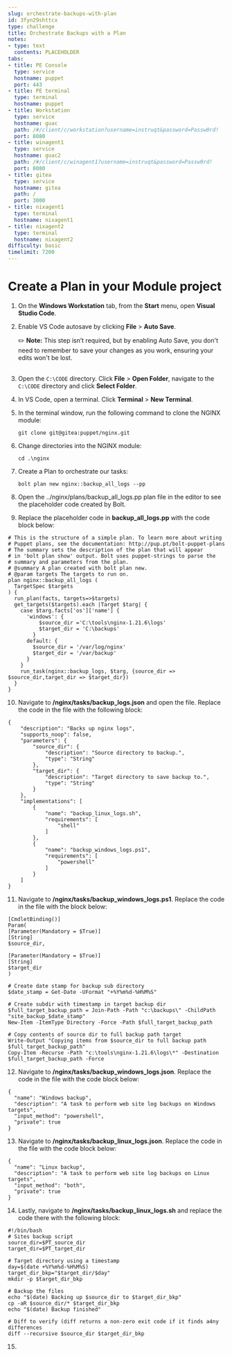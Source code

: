 ```yaml
---
slug: orchestrate-backups-with-plan
id: 3fyn29shttcx
type: challenge
title: Orchestrate Backups with a Plan
notes:
- type: text
  contents: PLACEHOLDER
tabs:
- title: PE Console
  type: service
  hostname: puppet
  port: 443
- title: PE terminal
  type: terminal
  hostname: puppet
- title: Workstation
  type: service
  hostname: guac
  path: /#/client/c/workstation?username=instruqt&password=Passw0rd!
  port: 8080
- title: winagent1
  type: service
  hostname: guac2
  path: /#/client/c/winagent1?username=instruqt&password=Passw0rd!
  port: 8080
- title: gitea
  type: service
  hostname: gitea
  path: /
  port: 3000
- title: nixagent1
  type: terminal
  hostname: nixagent1
- title: nixagent2
  type: terminal
  hostname: nixagent2
difficulty: basic
timelimit: 7200
---
```

Create a Plan in your Module project
========

1. On the **Windows Workstation** tab, from the **Start** menu, open **Visual Studio Code**.
2. Enable VS Code autosave by clicking **File** > **Auto Save**.

    ✏️ **Note:** This step isn’t required, but by enabling Auto Save, you don't need to remember to save your changes as you work, ensuring your edits won't be lost.<br><br>

3. Open the `C:\CODE` directory. Click **File** > **Open Folder**, navigate to the `C:\CODE` directory and click **Select Folder**.
4. In VS Code, open a terminal. Click **Terminal** > **New Terminal**.
5. In the terminal window, run the following command to clone the NGINX module:
    ```
    git clone git@gitea:puppet/nginx.git
    ```
6. Change directories into the NGINX module:
    ```
    cd .\nginx
    ```
7. Create a Plan to orchestrate our tasks:
   ```
   bolt plan new nginx::backup_all_logs --pp
   ```
8. Open the ../nginx/plans/backup_all_logs.pp plan file in the editor to see the placeholder code created by Bolt.

9. Replace the placeholder code in **backup_all_logs.pp** with the code block below:

```
# This is the structure of a simple plan. To learn more about writing
# Puppet plans, see the documentation: http://pup.pt/bolt-puppet-plans
# The summary sets the description of the plan that will appear
# in 'bolt plan show' output. Bolt uses puppet-strings to parse the
# summary and parameters from the plan.
# @summary A plan created with bolt plan new.
# @param targets The targets to run on.
plan nginx::backup_all_logs (
  TargetSpec $targets
) {
  run_plan(facts, targets=>$targets)
  get_targets($targets).each |Target $targ| {
    case $targ.facts['os']['name'] {
      'windows': {
          $source_dir ='C:\tools\nginx-1.21.6\logs'
          $target_dir = 'C:\backups'
        }
      default: {
        $source_dir = '/var/log/nginx'
        $target_dir = '/var/backup'
      }
    }
    run_task(nginx::backup_logs, $targ, {source_dir => $source_dir,target_dir => $target_dir})
  }
}
```
10. Navigate to **/nginx/tasks/backup_logs.json** and open the file. Replace the code in the file with the following block:

```
{
    "description": "Backs up nginx logs",
    "supports_noop": false,
    "parameters": {
        "source_dir": {
            "description": "Source directory to backup.",
            "type": "String"
        },
        "target_dir": {
            "description": "Target directory to save backup to.",
            "type": "String"
        }
    },
    "implementations": [
        {
            "name": "backup_linux_logs.sh",
            "requirements": [
                "shell"
            ]
        },
        {
            "name": "backup_windows_logs.ps1",
            "requirements": [
                "powershell"
            ]
        }
    ]
}
```

11. Navigate to **/nginx/tasks/backup_windows_logs.ps1**. Replace the code in the file with the block below:

```
[CmdletBinding()]
Param(
[Parameter(Mandatory = $True)]
[String]
$source_dir,
​
[Parameter(Mandatory = $True)]
[String]
$target_dir
)
​
# Create date stamp for backup sub directory
$date_stamp = Get-Date -UFormat "+%Y%m%d-%H%M%S"
​
# Create subdir with timestamp in target backup dir
$full_target_backup_path = Join-Path -Path "c:\backups\" -ChildPath "site_backup_$date_stamp"
New-Item -ItemType Directory -Force -Path $full_target_backup_path
​
# Copy contents of source dir to full backup path target
Write-Output "Copying items from $source_dir to full backup path $full_target_backup_path"
Copy-Item -Recurse -Path "c:\tools\nginx-1.21.6\logs\*" -Destination $full_target_backup_path -Force
```

12. Navigate to **/nginx/tasks/backup_windows_logs.json**. Replace the code in the file with the code block below:
```
{
  "name": "Windows backup",
  "description": "A task to perform web site log backups on Windows targets",
  "input_method": "powershell",
  "private": true
}
```
13. Navigate to **/nginx/tasks/backup_linux_logs.json**. Replace the code in the file with the code block below:
```
{
  "name": "Linux backup",
  "description": "A task to perform web site log backups on Linux targets",
  "input_method": "both",
  "private": true
}
```
14. Lastly, navigate to **/nginx/tasks/backup_linux_logs.sh** and replace the code there with the following block:
```
#!/bin/bash
# Sites backup script
source_dir=$PT_source_dir
target_dir=$PT_target_dir
​
# Target directory using a timestamp
day=$(date +%Y%m%d-%H%M%S)
target_dir_bkp="$target_dir/$day"
mkdir -p $target_dir_bkp
​
# Backup the files
echo "$(date) Backing up $source_dir to $target_dir_bkp"
cp -aR $source_dir/* $target_dir_bkp
echo "$(date) Backup finished"
​
# Diff to verify (diff returns a non-zero exit code if it finds a4ny differences
diff --recursive $source_dir $target_dir_bkp
```
15.